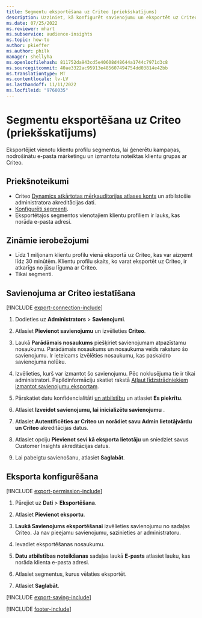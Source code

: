 ```yaml
---
title: Segmentu eksportēšana uz Criteo (priekšskatījums)
description: Uzziniet, kā konfigurēt savienojumu un eksportēt uz Criteo.
ms.date: 07/25/2022
ms.reviewer: mhart
ms.subservice: audience-insights
ms.topic: how-to
author: pkieffer
ms.author: philk
manager: shellyha
ms.openlocfilehash: 811752da943cd5e40608d48644a1744c7971d3c8
ms.sourcegitcommit: 40ae3322ac95913e485607494754dd03814e42bb
ms.translationtype: MT
ms.contentlocale: lv-LV
ms.lasthandoff: 11/11/2022
ms.locfileid: "9760035"
---
```

# <a name="export-segments-to-criteo-preview"></a>Segmentu eksportēšana uz Criteo (priekšskatījums)

Eksportējiet vienotu klientu profilu segmentus, lai ģenerētu kampaņas, nodrošinātu e-pasta mārketingu un izmantotu noteiktas klientu grupas ar Criteo.

## <a name="prerequisites"></a>Priekšnoteikumi

- Criteo [Dynamics atkārtotas mērķauditorijas atlases konts](https://www.criteo.com/login/) un atbilstošie administratora akreditācijas dati.
- [Konfigurēti segmenti](segments.md).
- Eksportētajos segmentos vienotajiem klientu profiliem ir lauks, kas norāda e-pasta adresi.

## <a name="known-limitations"></a>Zināmie ierobežojumi

- Līdz 1 miljonam klientu profilu vienā eksportā uz Criteo, kas var aizņemt līdz 30 minūtēm. Klientu profilu skaits, ko varat eksportēt uz Criteo, ir atkarīgs no jūsu līguma ar Criteo.
- Tikai segmenti.

## <a name="set-up-connection-to-criteo"></a>Savienojuma ar Criteo iestatīšana

[!INCLUDE [export-connection-include](includes/export-connection-admn.md)]

1. Dodieties uz **Administrators** > **Savienojumi**.

1. Atlasiet **Pievienot savienojumu** un izvēlieties **Criteo**.

1. Laukā **Parādāmais nosaukums** piešķiriet savienojumam atpazīstamu nosaukumu. Parādāmais nosaukums un nosaukuma veids raksturo šo savienojumu. Ir ieteicams izvēlēties nosaukumu, kas paskaidro savienojuma nolūku.

1. Izvēlieties, kurš var izmantot šo savienojumu. Pēc noklusējuma tie ir tikai administratori. Papildinformāciju skatiet rakstā [Atļaut līdzstrādniekiem izmantot savienojumu eksportam](connections.md#allow-contributors-to-use-a-connection-for-exports).

1. Pārskatiet datu konfidencialitāti [un atbilstību](connections.md#data-privacy-and-compliance) un atlasiet **Es piekrītu**.

1. Atlasiet **Izveidot savienojumu, lai inicializētu savienojumu** .

1. Atlasiet **Autentificēties ar Criteo un norādiet savu Admin lietotājvārdu un Criteo** akreditācijas datus.

1. Atlasiet opciju **Pievienot sevi kā eksporta lietotāju** un sniedziet savus Customer Insights akreditācijas datus.

1. Lai pabeigtu savienošanu, atlasiet **Saglabāt**.

## <a name="configure-an-export"></a>Eksporta konfigurēšana

[!INCLUDE [export-permission-include](includes/export-permission.md)]

1. Pārejiet uz **Dati** > **Eksportēšana**.

1. Atlasiet **Pievienot eksportu**.

1. **Laukā Savienojums eksportēšanai** izvēlieties savienojumu no sadaļas Criteo. Ja nav pieejamu savienojumu, sazinieties ar administratoru.

1. Ievadiet eksportēšanas nosaukumu.

1. **Datu atbilstības noteikšanas** sadaļas laukā **E-pasts** atlasiet lauku, kas norāda klienta e-pasta adresi.

1. Atlasiet segmentus, kurus vēlaties eksportēt.

1. Atlasiet **Saglabāt**.

[!INCLUDE [export-saving-include](includes/export-saving.md)]

[!INCLUDE [footer-include](includes/footer-banner.md)]
